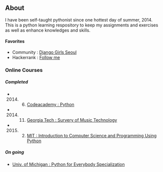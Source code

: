 ## About
I have been self-taught pythonist since one hottest day of summer, 2014. This is a python learning respository to keep my assignments and exercises as well as enhance knowledges and skills. 

#### Favorites
- Community : [Django Girls Seoul](https://djangogirls.org/seoul/)
- Hackerrank : [Follow me](https://www.hackerrank.com/sujinlee)

### Online Courses
##### Completed 
- 2014. 6. [Codeacademy : Python](https://www.codecademy.com/learn/python)
- 2014. 11. [Georgia Tech : Survery of Music Technology](https://www.coursera.org/learn/music-technology)
- 2015. 2. [MIT : Introduction to Computer Science and Programming Using Python](https://www.edx.org/course/introduction-computer-science-mitx-6-00-1x-6)

##### On going
- [Univ. of Michigan : Python for Everybody Specialization](https://www.coursera.org/specializations/python)

